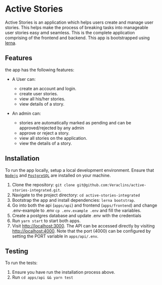 # Active Stories

Active Stories is an application which helps users create and manage user stories. This helps make the process of breaking tasks into manageable user stories easy amd seamless. This is the complete application comprising of the frontend and backend. This app is bootstrapped using [lerna](https://lerna.js.org/).

## Features

the app has the following features:

- A User can:

  - create an account and login.
  - create user stories.
  - view all his/her stories.
  - view details of a story.

- An admin can:
  - stories are automatically marked as pending and can be approved/rejected by any admin
  - approve or reject a story.
  - view all stories on the application.
  - view the details of a story.

## Installation

To run the app locally, setup a local development environment. Ensure that [`Nodejs`](https://nodejs.org/en/download/) and [`PostgreSQL`](https://www.postgresql.org/download/) are installed on your machine.

1. Clone the repository: `git clone git@github.com:Veraclins/active-stories-integrated.git`.
2. Navigate to the project directory: `cd active-stories-integrated`
3. Bootstrap the app and install dependencies: `lerna bootstrap`.
4. Go into both the api (`apps/api`) and frontend (`apps/frontend`) and change .env-example to .env `cp .env.example .env` and fill the variables.
5. Create a postgres database and update .env with the credentials
6. Run `yarn start` to start both apps.
7. Visit [http://localhost:3000](http://localhost:3000). The API can be accessed directly by visiting [http://localhost:4000](http://localhost:4000). Note that the port (4000) can be configured by setting the PORT variable in `apps/api/.env`.

## Testing

To run the tests:

1. Ensure you have run the installation process above.
2. Run `cd apps/api && yarn test`
